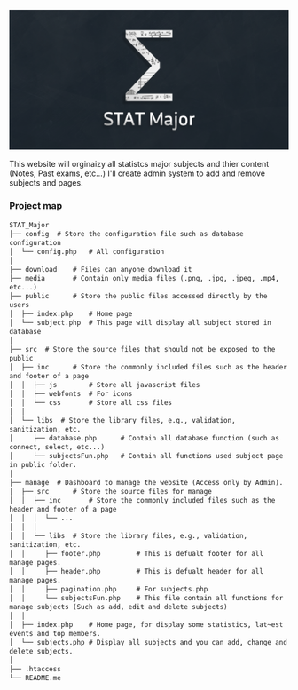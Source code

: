 ![Alt text](media/Banner.png "STAT Major")

This website will orginaizy all statistcs major subjects and thier content (Notes, Past exams, etc...)
I'll create admin system to add and remove subjects and pages.

### Project map

    STAT_Major
    ├── config  # Store the configuration file such as database configuration
    │  └── config.php   # All configuration
    │
    ├── download    # Files can anyone download it
    ├── media       # Contain only media files (.png, .jpg, .jpeg, .mp4, etc...)
    ├── public      # Store the public files accessed directly by the users
    │  ├── index.php    # Home page
    │  └── subject.php  # This page will display all subject stored in database
    │
    ├── src  # Store the source files that should not be exposed to the public
    │  ├── inc      # Store the commonly included files such as the header and footer of a page
    │  │  ├── js        # Store all javascript files
    │  │  ├── webfonts  # For icons
    │  │  └── css       # Store all css files
    │  │
    │  └── libs  # Store the library files, e.g., validation, sanitization, etc.
    │     ├── database.php      # Contain all database function (such as connect, select, etc...)
    │     └── subjectsFun.php   # Contain all functions used subject page in public folder.
    │
    ├── manage  # Dashboard to manage the website (Access only by Admin).
    │  ├── src      # Store the source files for manage
    │  │  ├── inc       # Store the commonly included files such as the header and footer of a page
    │  │  │  └── ...
    │  │  │
    │  │  └── libs  # Store the library files, e.g., validation, sanitization, etc.
    │  │     ├── footer.php         # This is defualt footer for all manage pages.
    │  │     ├── header.php         # This is defualt header for all manage pages.
    │  │     ├── pagination.php     # For subjects.php
    │  │     └── subjectsFun.php    # This file contain all functions for manage subjects (Such as add, edit and delete subjects)
    │  │
    │  ├── index.php    # Home page, for display some statistics, lat~est events and top members.
    │  └── subjects.php # Display all subjects and you can add, change and delete subjects.
    │
    ├── .htaccess
    └── README.me